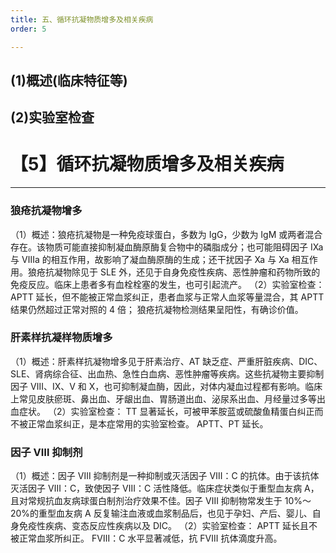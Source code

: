 ```yaml
---
title: 五、循环抗凝物质增多及相关疾病
order: 5

---
```


## (1)概述(临床特征等)

<son :text="'血液学检验记忆卡'" text1="(1)概述(临床特征等)" :textOption="[['了解','基础知识','相关专业知识'],['了解','基础知识','相关专业知识'],['了解','基础知识','相关专业知识']]" />

## (2)实验室检查

<son :text="'血液学检验记忆卡'" text1="(2)实验室检查" :textOption="[['掌握','专业知识','专业实践能力'],['掌握','专业知识','专业实践能力'],['掌握','专业知识','专业实践能力']]" />

# 【5】循环抗凝物质增多及相关疾病

<kaodian :text="'血液学检验记忆卡'" />

<!-- ###### 第三十章 常见出血性疾病的实验诊断

> 临床血液学检验 -->

<beitiX/>

---

### 狼疮抗凝物增多

（1）概述：狼疮抗凝物是一种免疫球蛋白，多数为 IgG，少数为 IgM 或两者混合存在。该物质可能直接抑制凝血酶原酶复合物中的磷脂成分；也可能阻碍因子 Ⅸa 与 Ⅷa 的相互作用，故影响了凝血酶原酶的生成；还干扰因子 Ⅹa 与 Ⅹa 相互作用。狼疮抗凝物除见于 SLE 外，还见于自身免疫性疾病、恶性肿瘤和药物所致的免疫反应。临床上患者多有血栓栓塞的发生，也可引起流产。
（2）实验室检查：
APTT 延长，但不能被正常血浆纠正，患者血浆与正常人血浆等量混合，其 APTT 结果仍然超过正常对照的 4 倍；
狼疮抗凝物检测结果呈阳性，有确诊价值。

### 肝素样抗凝样物质增多

（1）概述：肝素样抗凝物增多见于肝素治疗、AT 缺乏症、严重肝脏疾病、DIC、SLE、肾病综合征、出血热、急性白血病、恶性肿瘤等疾病。这些抗凝物主要抑制因子 Ⅷ、Ⅸ、Ⅴ 和 Ⅹ，也可抑制凝血酶，因此，对体内凝血过程都有影响。临床上常见皮肤瘀斑、鼻出血、牙龈出血、胃肠道出血、泌尿系出血、月经量过多等出血症状。
（2）实验室检查：
TT 显著延长，可被甲苯胺蓝或硫酸鱼精蛋白纠正而不被正常血浆纠正，是本症常用的实验室检查。
APTT、PT 延长。

### 因子 Ⅷ 抑制剂

（1）概述：因子 Ⅷ 抑制剂是一种抑制或灭活因子 Ⅷ：C 的抗体。由于该抗体灭活因子 Ⅷ：C，致使因子 Ⅷ：C 活性降低。临床症状类似于重型血友病 A，且对常规抗血友病球蛋白制剂治疗效果不佳。因子 Ⅷ 抑制物常发生于 10%～ 20%的重型血友病 A 反复输注血液或血浆制品后，也见于孕妇、产后、婴儿、自身免疫性疾病、变态反应性疾病以及 DIC。
（2）实验室检查：
APTT 延长且不被正常血浆所纠正。
FⅧ：C 水平显著减低，抗 FⅧ 抗体滴度升高。

